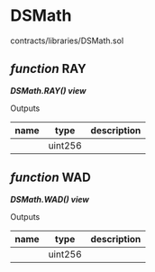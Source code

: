 # DSMath

contracts/libraries/DSMath.sol

## *function* RAY

***DSMath.RAY() view***

Outputs

| **name** | **type** | **description** |
|-|-|-|
|  | uint256 |  |



## *function* WAD

***DSMath.WAD() view***

Outputs

| **name** | **type** | **description** |
|-|-|-|
|  | uint256 |  |


